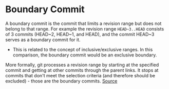 
# Boundary Commit
A boundary commit is the commit that limits a revision range but does not belong to that range. For example the revision range `HEAD~3..HEAD` consists of 3 commits (HEAD~2, HEAD~1, and HEAD), and the commit HEAD~3 serves as a boundary commit for it.
- This is related to the concept of inclusive/exclusive ranges. In this comparison, the boundary commit would be an exclusive boundary.

More formally, git processes a revision range by starting at the specified commit and getting at other commits through the parent links. It stops at commits that don't meet the selection criteria (and therefore should be excluded) - those are the boundary commits.
[Source](https://stackoverflow.com/questions/42437590/what-is-a-git-boundary-commit)